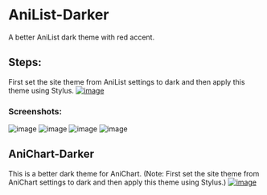 # AniList-Darker
A better AniList dark theme with red accent.
## Steps:
First set the site theme from AniList settings to dark and then apply this theme using Stylus.
[![image](https://img.shields.io/badge/INSTALL%2FUPDATE%20DIRECTLY%20WITH-STYLUS-red)](https://raw.githubusercontent.com/DishankJ/AniList-Darker/main/AniList-Darker.user.css)
### Screenshots:
![image](Screenshot%202020-12-16%20165625.png)
![image](Screenshot%202020-12-16%20165712.png)
![image](Screenshot%202020-12-16%20165815.png)
![image](Screensho%202020-12-16%20165835.png)

## AniChart-Darker
This is a better dark theme for AniChart. (Note: First set the site theme from AniChart settings to dark and then apply this theme using Stylus.)
[![image](https://img.shields.io/badge/INSTALL%2FUPDATE%20DIRECTLY%20WITH-STYLUS-red)](https://raw.githubusercontent.com/DishankJ/AniList-Darker/main/AniChart-Darker.user.css)
